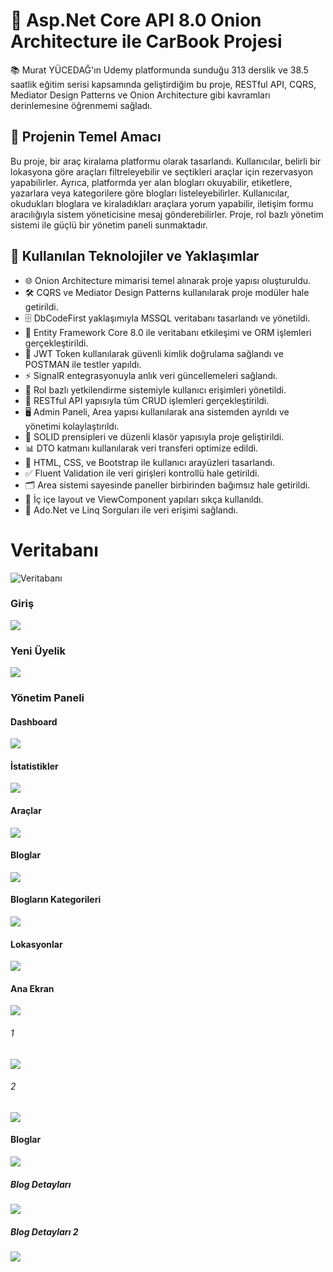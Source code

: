 # 🚀 Asp.Net Core API 8.0 Onion Architecture ile CarBook Projesi
📚 Murat YÜCEDAĞ'ın Udemy platformunda sunduğu 313 derslik ve 38.5 saatlik eğitim serisi kapsamında geliştirdiğim bu proje, RESTful API, CQRS, Mediator Design Patterns ve Onion Architecture gibi kavramları derinlemesine öğrenmemi sağladı.

## 🎯 Projenin Temel Amacı
Bu proje, bir araç kiralama platformu olarak tasarlandı. Kullanıcılar, belirli bir lokasyona göre araçları filtreleyebilir ve seçtikleri araçlar için rezervasyon yapabilirler. Ayrıca, platformda yer alan blogları okuyabilir, etiketlere, yazarlara veya kategorilere göre blogları listeleyebilirler. Kullanıcılar, okudukları bloglara ve kiraladıkları araçlara yorum yapabilir, iletişim formu aracılığıyla sistem yöneticisine mesaj gönderebilirler. Proje, rol bazlı yönetim sistemi ile güçlü bir yönetim paneli sunmaktadır.

## 🔧 Kullanılan Teknolojiler ve Yaklaşımlar
* 🌐 Onion Architecture mimarisi temel alınarak proje yapısı oluşturuldu.
* 🛠️ CQRS ve Mediator Design Patterns kullanılarak proje modüler hale getirildi.
* 🗄️ DbCodeFirst yaklaşımıyla MSSQL veritabanı tasarlandı ve yönetildi.
* 🔗 Entity Framework Core 8.0 ile veritabanı etkileşimi ve ORM işlemleri gerçekleştirildi.
* 🔐 JWT Token kullanılarak güvenli kimlik doğrulama sağlandı ve POSTMAN ile testler yapıldı.
* ⚡ SignalR entegrasyonuyla anlık veri güncellemeleri sağlandı.
* 👥 Rol bazlı yetkilendirme sistemiyle kullanıcı erişimleri yönetildi.
* 🔄 RESTful API yapısıyla tüm CRUD işlemleri gerçekleştirildi.
* 🖥️ Admin Paneli, Area yapısı kullanılarak ana sistemden ayrıldı ve yönetimi kolaylaştırıldı.
* 🧩 SOLID prensipleri ve düzenli klasör yapısıyla proje geliştirildi.
* 📊 DTO katmanı kullanılarak veri transferi optimize edildi.
* 🎨 HTML, CSS, ve Bootstrap ile kullanıcı arayüzleri tasarlandı.
* ✅ Fluent Validation ile veri girişleri kontrollü hale getirildi.
* 🗂 Area sistemi sayesinde paneller birbirinden bağımsız hale getirildi.
* 🧱 İç içe layout ve ViewComponent yapıları sıkça kullanıldı.
* 📝 Ado.Net ve Linq Sorguları ile veri erişimi sağlandı.

# Veritabanı
![Veritabanı](https://github.com/sayithanxus/CarBook/blob/master/Frontends/CarBook.WebUI/wwwroot/ProjectImages/DatabaseDiagram.png?raw=true)
### Giriş
![](https://github.com/sayithanxus/CarBook/blob/master/Frontends/CarBook.WebUI/wwwroot/ProjectImages/Login.png?raw=true)
### Yeni Üyelik
![](https://github.com/sayithanxus/CarBook/blob/master/Frontends/CarBook.WebUI/wwwroot/ProjectImages/Register.png?raw=true)

### Yönetim Paneli
#### Dashboard
![](https://github.com/sayithanxus/CarBook/blob/master/Frontends/CarBook.WebUI/wwwroot/ProjectImages/dashboard.png?raw=true)
#### İstatistikler
![](https://github.com/sayithanxus/CarBook/blob/master/Frontends/CarBook.WebUI/wwwroot/ProjectImages/statistics.png?raw=true)
#### Araçlar
![](https://github.com/sayithanxus/CarBook/blob/master/Frontends/CarBook.WebUI/wwwroot/ProjectImages/cars.png?raw=true)
#### Bloglar
![](https://github.com/sayithanxus/CarBook/blob/master/Frontends/CarBook.WebUI/wwwroot/ProjectImages/blogs.png?raw=true)
#### Blogların Kategorileri
![](https://github.com/sayithanxus/CarBook/blob/master/Frontends/CarBook.WebUI/wwwroot/ProjectImages/BlogsCategory.png?raw=true)
#### Lokasyonlar
![](https://github.com/sayithanxus/CarBook/blob/master/Frontends/CarBook.WebUI/wwwroot/ProjectImages/location.png?raw=true)

#### Ana Ekran
![](https://github.com/sayithanxus/CarBook/blob/master/Frontends/CarBook.WebUI/wwwroot/ProjectImages/1.png?raw=true)
###### 1
![](https://github.com/sayithanxus/CarBook/blob/master/Frontends/CarBook.WebUI/wwwroot/ProjectImages/2.png?raw=true)
###### 2
![](https://github.com/sayithanxus/CarBook/blob/master/Frontends/CarBook.WebUI/wwwroot/ProjectImages/3.png?raw=true)
#### Bloglar
![](https://github.com/sayithanxus/CarBook/blob/master/Frontends/CarBook.WebUI/wwwroot/ProjectImages/blog.png?raw=true)
##### Blog Detayları
![](https://github.com/sayithanxus/CarBook/blob/master/Frontends/CarBook.WebUI/wwwroot/ProjectImages/blogdetail1.png?raw=true)
##### Blog Detayları 2
![](https://github.com/sayithanxus/CarBook/blob/master/Frontends/CarBook.WebUI/wwwroot/ProjectImages/blogdetail2.png?raw=true)


